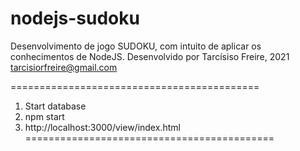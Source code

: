 # nodejs-sudoku

Desenvolvimento de jogo SUDOKU, com intuito de aplicar os conhecimentos de NodeJS.
Desenvolvido por Tarcísiso Freire, 2021
tarcisiorfreire@gmail.com

===========================================
1) Start database
2) npm start
3) http://localhost:3000/view/index.html
===========================================
